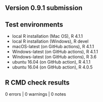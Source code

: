 ## Version 0.9.1 submission

## Test environments

* local R installation (Mac OS), R 4.1.1
* local R installation (Windows), R devel
* macOS-latest (on GitHub actions), R 4.1.1
* Windows-latest (on GitHub actions), R 4.1.1
* Windows-latest (on GitHub actions), R 3.6
* ubuntu 16.04 (on GitHub action), R 4.1.1
* ubuntu 16.04 (on GitHub action), R 4.0.5

## R CMD check results

0 errors | 0 warnings | 0 notes
